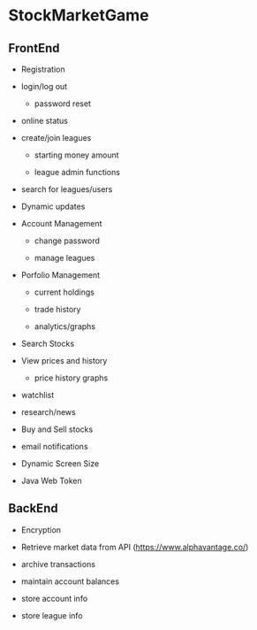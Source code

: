 # StockMarketGame

## FrontEnd

 - Registration
 
 - login/log out
 
     - password reset
 
 - online status
 
 - create/join leagues
 
     - starting money amount
     
     - league admin functions
     
 - search for leagues/users

 - Dynamic updates

 - Account Management
 
     - change password
     
     - manage leagues

 - Porfolio Management
  
     - current holdings
  
     - trade history 
     
     - analytics/graphs

 - Search Stocks

 - View prices and history
 
     - price history graphs
 
 - watchlist
 
 - research/news

 - Buy and Sell stocks

 - email notifications

 - Dynamic Screen Size
 
 - Java Web Token
 
## BackEnd

 - Encryption

 - Retrieve market data from API (https://www.alphavantage.co/)
 
 - archive transactions
 
 - maintain account balances
 
 - store account info
 
 - store league info
